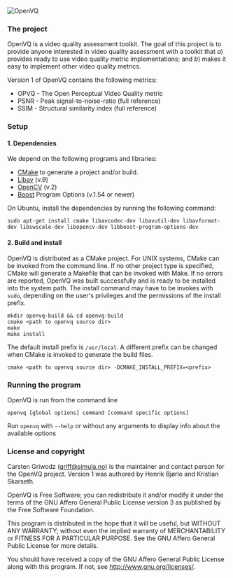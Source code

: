 ![OpenVQ](//bitbucket.org/mpg_code/openvq/raw/master/extra/logo/openvq.png)

### The project
OpenVQ is a video quality assessment toolkit. The goal of this project is to provide anyone interested in video quality assessment with a toolkit that *a*) provides ready to use video quality metric implementations; and *b*) makes it easy to implement other video quality metrics.

Version 1 of OpenVQ contains the following metrics:

 * OPVQ - The Open Perceptual Video Quality metric
 * PSNR - Peak signal-to-noise-ratio (full reference)
 * SSIM - Structural similarity index (full reference)

### Setup

#### 1. Dependencies
We depend on the following programs and libraries:

 * [CMake](http://www.cmake.org) to generate a project and/or build.
 * [Libav](https://libav.org) (v.9)
 * [OpenCV](http://opencv.org) (v.2)
 * [Boost](http://www.boost.org) Program Options (v.1.54 or newer)

On Ubuntu, install the dependencies by running the following command: 

    sudo apt-get install cmake libavcodec-dev libavutil-dev libavformat-dev libswscale-dev libopencv-dev libboost-program-options-dev
    
#### 2. Build and install
OpenVQ is distributed as a CMake project. For UNIX systems, CMake can be invoked from the command line. If no other project type is specified, CMake will generate a Makefile that can be invoked with Make. If no errors are reported, OpenVQ was built successfully and is ready to be installed into the system path. The install command may have to be invokes with `sudo`, depending on the user's privileges and the permissions of the install prefix.

    mkdir openvq-build && cd openvq-build
    cmake <path to openvq source dir>
    make
    make install

The default install prefix is `/usr/local`. A different prefix can be changed when CMake is invoked to generate the build files.

    cmake <path to openvq source dir> -DCMAKE_INSTALL_PREFIX=<prefix>

### Running the program
OpenVQ is run from the command line

    openvq [global options] command [command specific options]

Run `openvq` with `--help` or without any arguments to display info about the available options

### License and copyright
Carsten Griwodz (<griff@simula.no>) is the maintainer and contact person for the OpenVQ project. Version 1 was authored by Henrik Bjørlo and Kristian Skarseth.

OpenVQ is Free Software; you can redistribute it and/or modify it under the terms of the GNU Affero General Public License version 3 as published by the Free Software Foundation.

This program is distributed in the hope that it will be useful, but WITHOUT ANY WARRANTY; without even the implied warranty of MERCHANTABILITY or FITNESS FOR A PARTICULAR PURPOSE.  See the GNU Affero General Public License for more details.

You should have received a copy of the GNU Affero General Public License along with this program. If not, see <http://www.gnu.org/licenses/>.